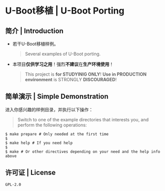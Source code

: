 # U-Boot移植 | U-Boot Porting

## 简介 | Introduction

* 若干U-Boot移植样例。
    > Several examples of U-Boot porting.

* 本项目**仅供学习之用**！强烈**不建议**在**生产环境使用**！
    > This project is **for STUDYINIG ONLY**!
    **Use in PRODUCTION environment** is STRONGLY **DISCOURAGED**!

## 简单演示 | Simple Demonstration

进入你感兴趣的样例目录，并执行以下操作：

> Switch to one of the example directories that interests you,
and perform the following operations:

````
$ make prepare # Only needed at the first time
$
$ make help # If you need help
$
$ make # Or other directives depending on your need and the help info above
````

## 许可证 | License

`GPL-2.0`

